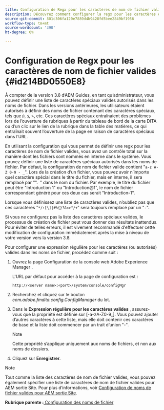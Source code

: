 ```yaml
---
title: Configuration de Regx pour les caractères de nom de fichier valides
description: Découvrez comment configurer la regx pour les caractères de nom de fichier valides
source-git-commit: 801c306fa120e7889d4b9428fd5bee2849bf1956
workflow-type: tm+mt
source-wordcount: '390'
ht-degree: 0%

---
```



# Configuration de Regx pour les caractères de nom de fichier valides {#id214BD0550E8}

À compter de la version 3.8 d’AEM Guides, en tant qu’administrateur, vous pouvez définir une liste de caractères spéciaux valides autorisés dans les noms de fichier. Dans les versions antérieures, les utilisateurs étaient autorisés à définir des noms de fichier contenant des caractères spéciaux, tels que `@`, `$`, `>`, etc. Ces caractères spéciaux entraînaient des problèmes lors de l’ouverture de rubriques à partir du tableau de bord de la carte DITA ou d’un clic sur le lien de la rubrique dans la table des matières, ce qui entraînait souvent l’ouverture de la page en raison de caractères spéciaux dans l’URL.

En utilisant la configuration qui vous permet de définir une regx pour les caractères de nom de fichier valides, vous avez un contrôle total sur la manière dont les fichiers sont nommés en interne dans le système. Vous pouvez définir une liste de caractères spéciaux autorisés dans les noms de fichier. Par défaut, la configuration de nom de fichier valide contient &quot;`a-z A-Z 0-9 - _`&quot;. Lors de la création d’un fichier, vous pouvez avoir n’importe quel caractère spécial dans le titre du fichier, mais en interne, il sera remplacé par &quot;&quot;.`-`&quot; dans le nom du fichier. Par exemple, le titre du fichier peut être &quot;Introduction 1&quot; ou &quot;Introduction@1&quot;, le nom de fichier correspondant généré pour ces deux cas serait &quot;Introduction-1&quot;.

Lorsque vous définissez une liste de caractères valides, n’oubliez pas que ces caractères &quot;`*/:[\]|#%{}?&<>"/+`&quot; sera toujours remplacé par un &quot;`-`&quot;.

Si vous ne configurez pas la liste des caractères spéciaux valides, le processus de création de fichier peut vous donner des résultats inattendus. Pour éviter de telles erreurs, il est vivement recommandé d&#39;effectuer cette modification de configuration immédiatement après la mise à niveau de votre version vers la version 3.8.

Pour configurer une expression régulière pour les caractères \(ou autorisés\) valides dans les noms de fichier, procédez comme suit :

1. Ouvrez la page Configuration de la console web Adobe Experience Manager .

   L&#39;URL par défaut pour accéder à la page de configuration est :

   ```http
   http://<server name>:<port>/system/console/configMgr
   ```

1. Recherchez et cliquez sur le bouton *com.adobe.fmdita.config.ConfigManager* du lot.

1. Dans le **Expression régulière pour les caractères valides** , assurez-vous que la propriété est définie sur \[-a-zA-Z0-9\_\]. Vous pouvez ajouter d’autres caractères à cette liste, mais elle doit contenir ces caractères de base et la liste doit commencer par un trait d’union &quot;-&quot;.

   >[!NOTE]
   >
   > Cette propriété s’applique uniquement aux noms de fichiers, et non aux noms de dossiers.

1. Cliquez sur **Enregistrer**.


>[!NOTE]
>
> Tout comme la liste des caractères de nom de fichier valides, vous pouvez également spécifier une liste de caractères de nom de fichier valides pour AEM sortie Site. Pour plus d’informations, voir [Configuration de noms de fichier valides pour AEM sortie Site](conf-file-names-valid-regx-aem-site-output.md#).

**Rubrique parente :**[ Configuration des noms de fichier](conf-file-names.md)

